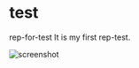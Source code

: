# test

rep-for-test
It is my first rep-test.


![screenshot](https://images.vfl.ru/ii/1522714775/2720af6f/21222699.png)

